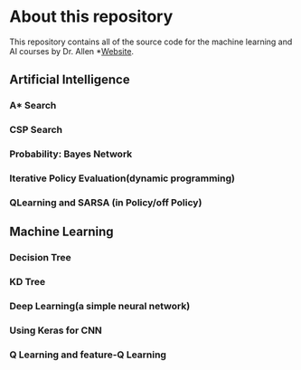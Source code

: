 # About this repository
This repository contains all of the source code for the machine learning and AI courses by Dr. Allen *[Website](https://cs.uwlax.edu/~mallen/).  
## Artificial Intelligence  
### A* Search
### CSP Search
### Probability: Bayes Network
### Iterative Policy Evaluation(dynamic programming)
### QLearning and SARSA (in Policy/off Policy)
## Machine Learning
### Decision Tree
### KD Tree
### Deep Learning(a simple neural network)
### Using Keras for CNN
### Q Learning and feature-Q Learning
